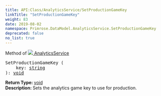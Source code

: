 ```yaml
---
title: API:Class/AnalyticsService/SetProductionGameKey
linkTitle: "SetProductionGameKey"
weight: 83
date: 2019-08-02
namespace: Primrose.DataModel.AnalyticsService.SetProductionGameKey
deprecated: false
no_list: true
---
```

Method of <a href="/docs/api-reference/Class/AnalyticsService"><img src="/icons/silk/chart_curve.png"/>&nbsp;AnalyticsService</a>
<pre class="method-declaration">
SetProductionGameKey (
    key: <a class="type" href="/docs/api-reference/System/string">string</a>
): <a class="type" href="/docs/api-reference/System/void">void</a></pre>
<b>Return Type: </b>
<a class="type" href="/docs/api-reference/System/void">void</a>
<br/>
<b>Description: </b>
Sets the analytics game key to use for production.

